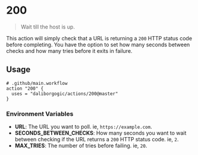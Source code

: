 # 200

> Wait till the host is up.

This action will simply check that a URL is returning a `200` HTTP status code
before completing. You have the option to set how many seconds between checks
and how many tries before it exits in failure.

## Usage

```
# .github/main.workflow
action "200" {
  uses = "daliborgogic/actions/200@master"
}
```

### Environment Variables

* **URL**: The URL you want to poll. ie, `https://example.com`.
* **SECONDS_BETWEEN_CHECKS**: How many seconds you want to wait between checking if the URL returns a `200` HTTP status code. ie, `2`.
* **MAX_TRIES**: The number of tries before failing. ie, `20`.